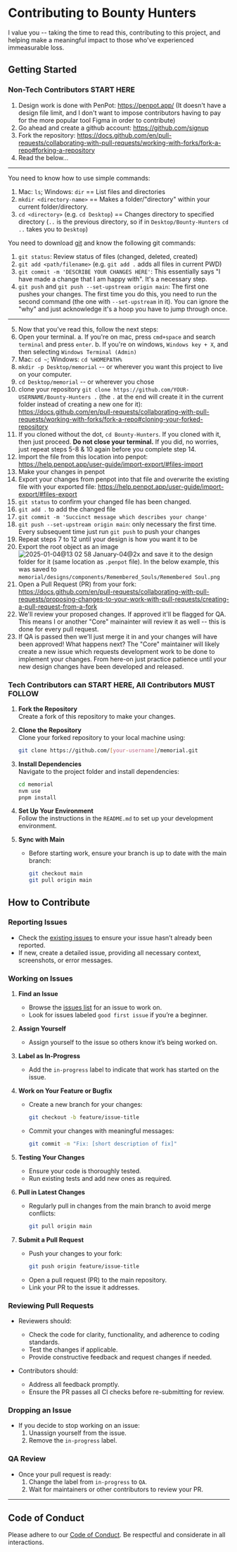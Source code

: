 # Contributing to Bounty Hunters

I value you -- taking the time to read this, contributing to this project, and helping make a meaningful impact to those who've experienced immeasurable loss.

## Getting Started

### Non-Tech Contributors START HERE

1. Design work is done with PenPot: https://penpot.app/ (It doesn't have a design file limit, and I don't want to impose contributors having to pay for the more popular tool Figma in order to contribute)
2. Go ahead and create a github account: https://github.com/signup
3. Fork the repository: https://docs.github.com/en/pull-requests/collaborating-with-pull-requests/working-with-forks/fork-a-repo#forking-a-repository
4. Read the below...

---

You need to know how to use simple commands:

1. Mac: `ls`; Windows: `dir` == List files and directories
2. `mkdir <directory-name>` == Makes a folder/"directory" within your current folder/directory.
3. `cd <directory>` (e.g. `cd Desktop`) == Changes directory to specified directory (`..` is the previous directory, so if in `Desktop/Bounty-Hunters` `cd ..` takes you to `Desktop`)

You need to download [git](https://git-scm.com/downloads) and know the following git commands:

1. `git status`: Review status of files (changed, deleted, created)
2. `git add <path/filename>` (e.g. `git add .` adds all files in current PWD)
3. `git commit -m 'DESCRIBE YOUR CHANGES HERE'`: This essentially says "I have made a change that I am happy with". It's a necessary step.
4. `git push` and `git push --set-upstream origin main`: The first one pushes your changes. The first time you do this, you need to run the second command (the one with `--set-upstream` in it). You can ignore the "why" and just acknowledge it's a hoop you have to jump through once.

---

5. Now that you've read this, follow the next steps:
6. Open your terminal.
   a. If you're on mac, press `cmd+space` and search `terminal` and press `enter`.
   b. If you're on windows, `Windows key + X`, and then selecting `Windows Terminal (Admin)`
7. Mac: `cd ~`; Windows: `cd %HOMEPATH%`
8. `mkdir -p Desktop/memorial` -- or wherever you want this project to live on your computer.
9. `cd Desktop/memorial` -- or wherever you chose
10. clone your repository `git clone https://github.com/YOUR-USERNAME/Bounty-Hunters .` (the `.` at the end will create it in the current folder instead of creating a new one for it): https://docs.github.com/en/pull-requests/collaborating-with-pull-requests/working-with-forks/fork-a-repo#cloning-your-forked-repository
11. If you cloned without the dot, `cd Bounty-Hunters`. If you cloned with it, then just proceed. **Do not close your terminal.** If you did, no worries, just repeat steps 5-8 & 10 again before you complete step 14.
12. Import the file from this location into penpot: https://help.penpot.app/user-guide/import-export/#files-import
13. Make your changes in penpot
14. Export your changes from penpot into that file and overwrite the existing file with your exported file: https://help.penpot.app/user-guide/import-export/#files-export
15. `git status` to confirm your changed file has been changed.
16. `git add .` to add the changed file
17. `git commit -m 'Succinct message which describes your change'`
18. `git push --set-upstream origin main`: only necessary the first time. Every subsequent time just run `git push` to push your changes
19. Repeat steps 7 to 12 until your design is how you want it to be
20. Export the root object as an image ![2025-01-04@13 02 58 January-04@2x](https://github.com/user-attachments/assets/f9bbc14c-6262-4289-949f-82995dfc8b0e) and save it to the design folder for it (same location as `.penpot` file). In the below example, this was saved to `memorial/designs/components/Remembered_Souls/Remembered Soul.png`
21. Open a Pull Request (PR) from your fork: https://docs.github.com/en/pull-requests/collaborating-with-pull-requests/proposing-changes-to-your-work-with-pull-requests/creating-a-pull-request-from-a-fork
22. We'll review your proposed changes. If approved it'll be flagged for QA. This means I or another "Core" mainainter will review it as well -- this is done for every pull request.
23. If QA is passed then we'll just merge it in and your changes will have been approved! What happens next? The "Core" maintainer will likely create a new issue which requests development work to be done to implement your changes. From here-on just practice patience until your new design changes have been developed and released.

### Tech Contributors can START HERE, All Contributors MUST FOLLOW

1. **Fork the Repository**  
   Create a fork of this repository to make your changes.

2. **Clone the Repository**  
   Clone your forked repository to your local machine using:

   ```bash
   git clone https://github.com/[your-username]/memorial.git
   ```

3. **Install Dependencies**  
   Navigate to the project folder and install dependencies:

   ```bash
   cd memorial
   nvm use
   pnpm install
   ```

4. **Set Up Your Environment**  
   Follow the instructions in the `README.md` to set up your development environment.

5. **Sync with Main**
   - Before starting work, ensure your branch is up to date with the main branch:
     ```bash
     git checkout main
     git pull origin main
     ```

## How to Contribute

### Reporting Issues

- Check the [existing issues](https://github.com/GoldFoxDev/Bounty-Hunters/issues/new/choose) to ensure your issue hasn’t already been reported.
- If new, create a detailed issue, providing all necessary context, screenshots, or error messages.

### Working on Issues

1. **Find an Issue**

   - Browse the [issues list](https://github.com/GoldFoxDev/Bounty-Hunters/issues) for an issue to work on.
   - Look for issues labeled `good first issue` if you’re a beginner.

2. **Assign Yourself**

   - Assign yourself to the issue so others know it’s being worked on.

3. **Label as In-Progress**

   - Add the `in-progress` label to indicate that work has started on the issue.

4. **Work on Your Feature or Bugfix**

   - Create a new branch for your changes:
     ```bash
     git checkout -b feature/issue-title
     ```
   - Commit your changes with meaningful messages:
     ```bash
     git commit -m "Fix: [short description of fix]"
     ```

5. **Testing Your Changes**

   - Ensure your code is thoroughly tested.
   - Run existing tests and add new ones as required.

6. **Pull in Latest Changes**

   - Regularly pull in changes from the main branch to avoid merge conflicts:
     ```bash
     git pull origin main
     ```

7. **Submit a Pull Request**
   - Push your changes to your fork:
     ```bash
     git push origin feature/issue-title
     ```
   - Open a pull request (PR) to the main repository.
   - Link your PR to the issue it addresses.

### Reviewing Pull Requests

- Reviewers should:

  - Check the code for clarity, functionality, and adherence to coding standards.
  - Test the changes if applicable.
  - Provide constructive feedback and request changes if needed.

- Contributors should:
  - Address all feedback promptly.
  - Ensure the PR passes all CI checks before re-submitting for review.

### Dropping an Issue

- If you decide to stop working on an issue:
  1. Unassign yourself from the issue.
  2. Remove the `in-progress` label.

### QA Review

- Once your pull request is ready:
  1. Change the label from `in-progress` to `QA`.
  2. Wait for maintainers or other contributors to review your PR.

---

## Code of Conduct

Please adhere to our [Code of Conduct](CODE_OF_CONDUCT.md). Be respectful and considerate in all interactions.

